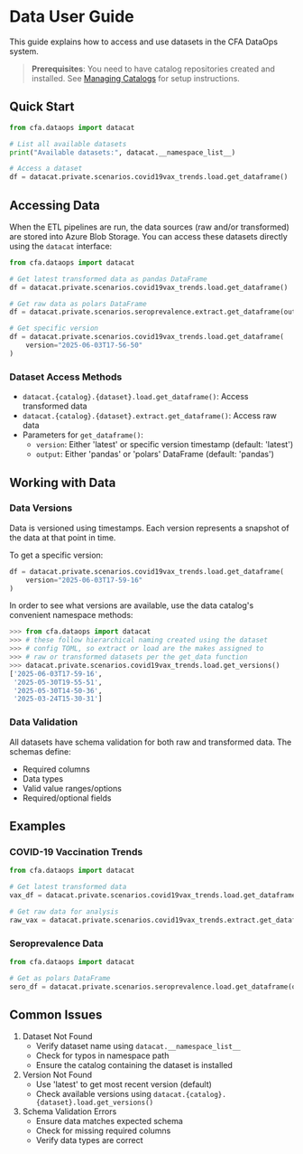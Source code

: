 # Data User Guide

This guide explains how to access and use datasets in the CFA DataOps system.

> **Prerequisites**: You need to have catalog repositories created and installed. See [Managing Catalogs](managing_catalogs.md) for setup instructions.

## Quick Start

```python
from cfa.dataops import datacat

# List all available datasets
print("Available datasets:", datacat.__namespace_list__)

# Access a dataset
df = datacat.private.scenarios.covid19vax_trends.load.get_dataframe()
```

## Accessing Data

When the ETL pipelines are run, the data sources (raw and/or transformed) are stored into Azure Blob Storage. You can access these datasets directly using the `datacat` interface:

```python
from cfa.dataops import datacat

# Get latest transformed data as pandas DataFrame
df = datacat.private.scenarios.covid19vax_trends.load.get_dataframe()

# Get raw data as polars DataFrame
df = datacat.private.scenarios.seroprevalence.extract.get_dataframe(output="polars")

# Get specific version
df = datacat.private.scenarios.covid19vax_trends.load.get_dataframe(
    version="2025-06-03T17-56-50"
)
```

### Dataset Access Methods

- `datacat.{catalog}.{dataset}.load.get_dataframe()`: Access transformed data
- `datacat.{catalog}.{dataset}.extract.get_dataframe()`: Access raw data
- Parameters for `get_dataframe()`:
  - `version`: Either 'latest' or specific version timestamp (default: 'latest')
  - `output`: Either 'pandas' or 'polars' DataFrame (default: 'pandas')

## Working with Data

### Data Versions

Data is versioned using timestamps. Each version represents a snapshot of the data at that point in time.

To get a specific version:

```python
df = datacat.private.scenarios.covid19vax_trends.load.get_dataframe(
    version="2025-06-03T17-59-16"
)
```

In order to see what versions are available, use the data catalog's convenient namespace methods:

```python
>>> from cfa.dataops import datacat
>>> # these follow hierarchical naming created using the dataset
>>> # config TOML, so extract or load are the makes assigned to
>>> # raw or transformed datasets per the get_data function
>>> datacat.private.scenarios.covid19vax_trends.load.get_versions()
['2025-06-03T17-59-16',
 '2025-05-30T19-55-51',
 '2025-05-30T14-50-36',
 '2025-03-24T15-30-31']
```

### Data Validation

All datasets have schema validation for both raw and transformed data. The schemas define:

- Required columns
- Data types
- Valid value ranges/options
- Required/optional fields

## Examples

### COVID-19 Vaccination Trends

```python
from cfa.dataops import datacat

# Get latest transformed data
vax_df = datacat.private.scenarios.covid19vax_trends.load.get_dataframe()

# Get raw data for analysis
raw_vax = datacat.private.scenarios.covid19vax_trends.extract.get_dataframe()
```

### Seroprevalence Data

```python
from cfa.dataops import datacat

# Get as polars DataFrame
sero_df = datacat.private.scenarios.seroprevalence.load.get_dataframe(output="polars")
```

## Common Issues

1. Dataset Not Found
   - Verify dataset name using `datacat.__namespace_list__`
   - Check for typos in namespace path
   - Ensure the catalog containing the dataset is installed
2. Version Not Found
   - Use 'latest' to get most recent version (default)
   - Check available versions using `datacat.{catalog}.{dataset}.load.get_versions()`
3. Schema Validation Errors
   - Ensure data matches expected schema
   - Check for missing required columns
   - Verify data types are correct
